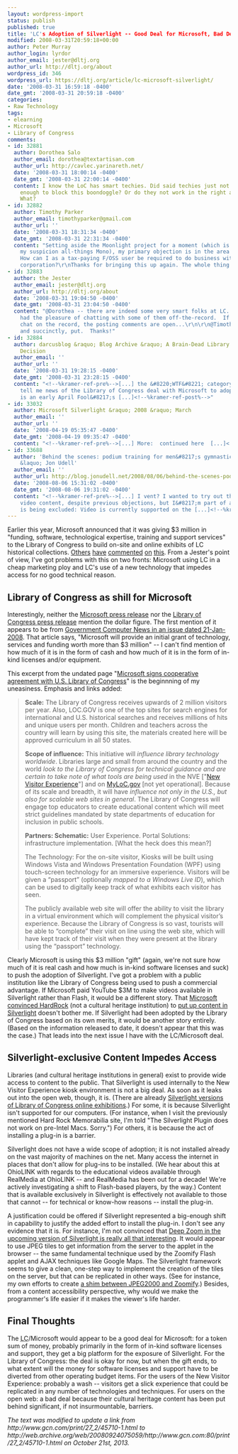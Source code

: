 ```yaml
---
layout: wordpress-import
status: publish
published: true
title: 'LC's Adoption of Silverlight -- Good Deal for Microsoft, Bad Deal for the Rest of Us'
modified: 2008-03-31T20:59:18+00:00
author: Peter Murray
author_login: lyrdor
author_email: jester@dltj.org
author_url: http://dltj.org/about
wordpress_id: 346
wordpress_url: https://dltj.org/article/lc-microsoft-silverlight/
date: '2008-03-31 16:59:18 -0400'
date_gmt: '2008-03-31 20:59:18 -0400'
categories:
- Raw Technology
tags:
- elearning
- Microsoft
- Library of Congress
comments:
- id: 32881
  author: Dorothea Salo
  author_email: dorothea@textartisan.com
  author_url: http://cavlec.yarinareth.net/
  date: '2008-03-31 18:00:14 -0400'
  date_gmt: '2008-03-31 22:00:14 -0400'
  content: I know the LoC has smart techies. Did said techies just not start soon
    enough to block this boondoggle? Or do they not work in the right area of LoC?
    What?
- id: 32882
  author: Timothy Parker
  author_email: timothyparker@gmail.com
  author_url: ''
  date: '2008-03-31 18:31:34 -0400'
  date_gmt: '2008-03-31 22:31:34 -0400'
  content: "Setting aside the Moonlight project for a moment (which is difficult given
    my suspicion all-things Mono), my primary objection is in the area of good government.
    How can I as a tax-paying F/OSS user be required to do business with a specific
    corporation?\r\nThanks for bringing this up again. The whole thing is a bit scandalous."
- id: 32883
  author: the Jester
  author_email: jester@dltj.org
  author_url: http://dltj.org/about
  date: '2008-03-31 19:04:50 -0400'
  date_gmt: '2008-03-31 23:04:50 -0400'
  content: "@Dorothea -- there are indeed some very smart folks at LC.  I've even
    had the pleasure of chatting with some of them off-the-record.  If they want to
    chat on the record, the posting comments are open...\r\n\r\n@Timothy -- well,
    and succinctly, put.  Thanks!"
- id: 32884
  author: darcusblog &raquo; Blog Archive &raquo; A Brain-Dead Library of Congress
    Decision
  author_email: ''
  author_url: ''
  date: '2008-03-31 19:28:15 -0400'
  date_gmt: '2008-03-31 23:28:15 -0400'
  content: "<!--%kramer-ref-pre%-->[...] the &#8220;WTF&#8221; category, someone please
    tell me news of the Library of Congress deal with Microsoft to adopt Silverlight
    is an early April Fool&#8217;s [...]<!--%kramer-ref-post%-->"
- id: 33032
  author: Microsoft Silverlight &raquo; 2008 &raquo; March
  author_email: ''
  author_url: ''
  date: '2008-04-19 05:35:47 -0400'
  date_gmt: '2008-04-19 09:35:47 -0400'
  content: "<!--%kramer-ref-pre%-->[...] More:  continued here  [...]<!--%kramer-ref-post%-->"
- id: 33688
  author: 'Behind the scenes: podium training for men&#8217;s gymnastics in Beijing
    &laquo; Jon Udell'
  author_email: ''
  author_url: http://blog.jonudell.net/2008/08/06/behind-the-scenes-podium-training-for-mens-gymnastics-in-beijing/
  date: '2008-08-06 15:31:02 -0400'
  date_gmt: '2008-08-06 19:31:02 -0400'
  content: "<!--%kramer-ref-pre%-->[...] I vent? I wanted to try out the Silverlight-based
    video content, despite previous objections, but I&#8217;m part of a minority that
    is being excluded: Video is currently supported on the [...]<!--%kramer-ref-post%-->"
---
```

<p>Earlier this year, Microsoft announced that it was giving $3 million in "funding, software, technological expertise, training and support services" to the Library of Congress to build on-site and online exhibits of LC historical collections.  <a href="http://blog.librarything.com/thingology/2008/02/taxation-without-web-presentation/" title="Thingology (LibraryThing&#039;s ideas blog): Taxation without web presentation">Others</a> <a href="http://arstechnica.com/journals/microsoft.ars/2008/02/29/library-of-congress-to-use-microsoft-silverlight-in-3-mil-deal" title="Library of Congress to use Microsoft Silverlight in $3 mil deal">have</a> <a href="http://www.boingboing.net/2008/02/20/library-of-congress-1.html" title="Library of Congress sells itself out to Microsoft for a mere $3 mil">commented</a> <a href="http://blogs.zdnet.com/Stewart/?p=724" title="Silverlight on the Library of Congress site">on</a> <a href="http://slashdot.org/article.pl?sid=08/02/24/1939214" title="Library of Congress&#039;s $3M Deal With Microsoft ">this</a>.  From a Jester's point of view, I've got problems with this on two fronts:  Microsoft using LC in a cheap marketing ploy and LC's use of a new technology that impedes access for no good technical reason.<br />
<!--more--></p>
<h2>Library of Congress as shill for Microsoft</h2>
<p>Interestingly, neither the <a href="http://www.microsoft.com/presspass/press/2008/jan08/01-10LibraryofCongressPR.mspx" title="Library of Congress, Microsoft Announce Agreement to Support New Interactive Experience for Visitors">Microsoft press release</a> nor the <a href="http://www.loc.gov/today/pr/2008/08-009.html" title="Library Partners With Microsoft - The Library Today (Library of Congress)">Library of Congress press release</a> mention the dollar figure.  The first mention of it appears to be from <a href="http://web.archive.org/web/20080924075059/http://www.gcn.com:80/print/27_2/45710-1.html" title="Library of Congress taps Silverlight to enhance access">Government Computer News in an issue dated 21-Jan-2008</a>.  That article says, "Microsoft will provide an initial grant of technology, services and funding worth more than $3 million" -- I can't find mention of how much of it is in the form of cash and how much of it is in the form of in-kind licenses and/or equipment.</p>
<p>This excerpt from the undated page "<a href="http://www.microsoft.com/industry/government/news/library_of_congress.mspx" title="Microsoft signs cooperative agreement with U.S. Library of Congress">Microsoft signs cooperative agreement with U.S. Library of Congress</a>" is the beginnning of my uneasiness.  Emphasis and links added:</p>
<blockquote><p><b>Scale:</b> The Library of Congress receives upwards of 2 million visitors per year.  Also, LOC.GOV is one of the top sites for search engines for international and U.S. historical searches and receives millions of hits and unique users per month.  Children and teachers across the country will learn by using this site, the materials created here will be approved curriculum in all 50 states.</p>
<p><b>Scope of influence:</b> This initiative will <em>influence library technology worldwide</em>.  Libraries large and small from around the country and the world <em>look to the Library of Congress for technical guidance and are certain to take note of what tools are being used</em> in the NVE ["<a href="http://www.loc.gov/today/pr/2008/08-053.html" title=""Library of Congress Experience" Debuts April 12 - The Library Today (Library of Congress)">New Visitor Experience</a>"] and on <a href="http://MyLoC.gov/" title="">MyLoC.gov</a> [not yet operational]. Because of its scale and breadth, it will have <em>influence not only in the U.S., but also for scalable web sites in general</em>. The Library of Congress will engage top educators to create educational content which will meet strict guidelines mandated by state departments of education for inclusion in public schools.</p>
<p><b>Partners: Schematic:</b> User Experience.  Portal Solutions: infrastructure implementation.  [What the heck does this mean?]</p>
<p>The Technology:  For the on-site visitor, Kiosks will be built using Windows Vista and Windows Presentation Foundation (WPF) using touch-screen technology for an immersive experience.  Visitors will be given a &ldquo;passport&rdquo; (optionally <em>mapped to a Windows Live ID</em>), which can be used to digitally keep track of what exhibits each visitor has seen.</p>
<p>The publicly available web site will offer the ability to visit the library in a virtual environment which will complement the physical visitor&rsquo;s experience.  Because the Library of Congress is so vast, tourists will be able to &ldquo;complete&rdquo; their visit on line using the web site, which will have kept track of their visit when they were present at the library using the &ldquo;passport&rdquo; technology.</p></blockquote>
<p>Clearly Microsoft is using this $3 million "gift" (again, we're not sure how much of it is real cash and how much is in-kind software licenses and suck) to push the adoption of Silverlight.  I've got a problem with a public institution like the Library of Congress being used to push a commercial advantage.  If Microsoft paid YouTube $3M to make videos available in Silverlight rather than Flash, it would be a different story.  That <a href="http://www.microsoft.com/presspass/features/2008/mar08/03-05HardRock.mspx" title="Silverlight 2 Shines on Hard Rock Memorabilia: Find out how a new interactive experience built on Microsoft Silverlight 2 lets music fans worldwide see priceless pieces of rock &amp;#8216;n&amp;#8217; roll history up close via the Web.">Microsoft convinced HardRock</a> (not a cultural heritage institution) to <a href="http://memorabilia.hardrock.com/" title="Hard Rock Memorabilia">put up content in Silverlight</a> doesn't bother me.  If Silverlight had been adopted by the Library of Congress based on its own merits, it would be another story entirely.  (Based on the information released to date, it doesn't appear that this was the case.)   That leads into the next issue I have with the LC/Microsoft deal.</p>
<h2>Silverlight-exclusive Content Impedes Access</h2>
<p>Libraries (and cultural heritage institutions in general) exist to provide wide access to content to the public.  That Silverlight is used internally to the New Visitor Experience kiosk environment is not a big deal.  As soon as it leaks out into the open web, though, it is.  (There are already <a href="http://www.loc.gov/exhibits/exploring-the-early-americas/" title="Online Exhibition - Exploring the Early Americas - Exhibits (Library of Congress)">Silverlight versions of Library of Congress online exhibitions</a>.)  For some, it is because Silverlight isn't supported for our computers.  (For instance, when I visit the previously mentioned Hard Rock Memorabilia site, I'm told "The Silverlight Plugin does not work on pre-Intel Macs. Sorry.")  For others, it is because the act of installing a plug-in is a barrier.</p>
<p>Silverlight does not have a wide scope of adoption; it is not installed already on the vast majority of machines on the net.  Many access the internet in places that don't allow for plug-ins to be installed.  (We hear about this at OhioLINK with regards to the educational videos available through RealMedia at OhioLINK -- and RealMedia has been out for a decade!  We're actively investigating a shift to Flash-based players, by the way.)  Content that is available exclusively in Silverlight is effectively not available to those that cannot -- for technical or know-how reasons -- install the plug-in.</p>
<p>A justification could be offered if Silverlight represented a big-enough shift in capability to justify the added effort to install the plug-in.  I don't see any evidence that it is.  For instance, I'm not convinced that <a href="http://weblogs.asp.net/jgalloway/archive/2008/03/21/why-silverlight-2-deep-zoom-really-is-something-new.aspx#6052664" title="Why Silverlight 2 Deep Zoom Really is Something New - Jon Galloway">Deep Zoom in the upcoming version of Silverlight is really all that interesting</a>.  It would appear to use JPEG tiles to get information from the server to the applet in the browser -- the same fundamental technique used by the Zoomify Flash applet and AJAX techniques like Google Maps.  The Silverlight framework seems to give a clean, one-step way to implement the creation of the tiles on the server, but that can be replicated in other ways.  (See for instance, my own efforts to create <a href="/tag/j2ktilerenderer/">a shim between JPEG2000 and Zoomify</a>.)  Besides, from a content accessibility perspective, why would we make the programmer's life easier if it makes the viewer's life harder.</p>
<h2>Final Thoughts</h2>
<p>The <acronym title="Library of Congress">LC</acronym>/Microsoft would appear to be a good deal for Microsoft:  for a token sum of money, probably primarily in the form of in-kind software licenses and support, they get a big platform for the exposure of Silverlight.  For the Library of Congress:  the deal is okay for now, but when the gift ends, to what extent will the money for software licenses and support have to be diverted from other operating budget items.  For the users of the New Visitor Experience:  probably a wash -- visitors get a slick experience that could be replicated in any number of technologies and techniques.  For users on the open web:  a bad deal because their cultural heritage content has been put behind significant, if not insurmountable, barriers.</p>
<p style="padding:0;margin:0;font-style:italic;">The text was modified to update a link from http://www.gcn.com/print/27_2/45710-1.html to http://web.archive.org/web/20080924075059/http://www.gcn.com:80/print/27_2/45710-1.html on October 21st, 2013.</p>
